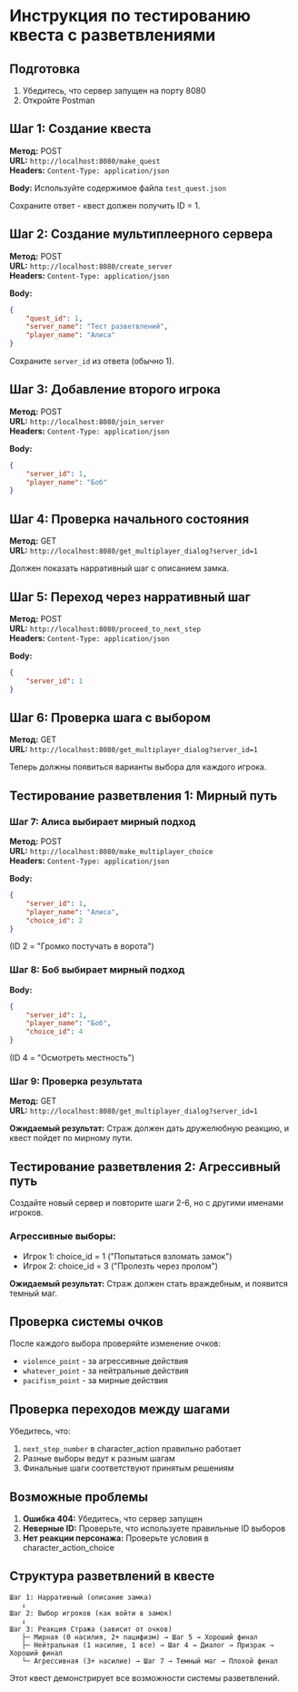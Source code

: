 
# Инструкция по тестированию квеста с разветвлениями

## Подготовка

1. Убедитесь, что сервер запущен на порту 8080
2. Откройте Postman

## Шаг 1: Создание квеста

**Метод:** POST  
**URL:** `http://localhost:8080/make_quest`  
**Headers:** `Content-Type: application/json`

**Body:** Используйте содержимое файла `test_quest.json`

Сохраните ответ - квест должен получить ID = 1.

## Шаг 2: Создание мультиплеерного сервера

**Метод:** POST  
**URL:** `http://localhost:8080/create_server`  
**Headers:** `Content-Type: application/json`

**Body:**
```json
{
    "quest_id": 1,
    "server_name": "Тест разветвлений",
    "player_name": "Алиса"
}
```

Сохраните `server_id` из ответа (обычно 1).

## Шаг 3: Добавление второго игрока

**Метод:** POST  
**URL:** `http://localhost:8080/join_server`  
**Headers:** `Content-Type: application/json`

**Body:**
```json
{
    "server_id": 1,
    "player_name": "Боб"
}
```

## Шаг 4: Проверка начального состояния

**Метод:** GET  
**URL:** `http://localhost:8080/get_multiplayer_dialog?server_id=1`

Должен показать нарративный шаг с описанием замка.

## Шаг 5: Переход через нарративный шаг

**Метод:** POST  
**URL:** `http://localhost:8080/proceed_to_next_step`  
**Headers:** `Content-Type: application/json`

**Body:**
```json
{
    "server_id": 1
}
```

## Шаг 6: Проверка шага с выбором

**Метод:** GET  
**URL:** `http://localhost:8080/get_multiplayer_dialog?server_id=1`

Теперь должны появиться варианты выбора для каждого игрока.

## Тестирование разветвления 1: Мирный путь

### Шаг 7: Алиса выбирает мирный подход

**Метод:** POST  
**URL:** `http://localhost:8080/make_multiplayer_choice`  
**Headers:** `Content-Type: application/json`

**Body:**
```json
{
    "server_id": 1,
    "player_name": "Алиса",
    "choice_id": 2
}
```
(ID 2 = "Громко постучать в ворота")

### Шаг 8: Боб выбирает мирный подход

**Body:**
```json
{
    "server_id": 1,
    "player_name": "Боб",
    "choice_id": 4
}
```
(ID 4 = "Осмотреть местность")

### Шаг 9: Проверка результата

**Метод:** GET  
**URL:** `http://localhost:8080/get_multiplayer_dialog?server_id=1`

**Ожидаемый результат:** Страж должен дать дружелюбную реакцию, и квест пойдет по мирному пути.

## Тестирование разветвления 2: Агрессивный путь

Создайте новый сервер и повторите шаги 2-6, но с другими именами игроков.

### Агрессивные выборы:

- Игрок 1: choice_id = 1 ("Попытаться взломать замок")
- Игрок 2: choice_id = 3 ("Пролезть через пролом")

**Ожидаемый результат:** Страж должен стать враждебным, и появится темный маг.

## Проверка системы очков

После каждого выбора проверяйте изменение очков:
- `violence_point` - за агрессивные действия
- `whatever_point` - за нейтральные действия  
- `pacifism_point` - за мирные действия

## Проверка переходов между шагами

Убедитесь, что:
1. `next_step_number` в character_action правильно работает
2. Разные выборы ведут к разным шагам
3. Финальные шаги соответствуют принятым решениям

## Возможные проблемы

1. **Ошибка 404:** Убедитесь, что сервер запущен
2. **Неверные ID:** Проверьте, что используете правильные ID выборов
3. **Нет реакции персонажа:** Проверьте условия в character_action_choice

## Структура разветвлений в квесте

```
Шаг 1: Нарративный (описание замка)
   ↓
Шаг 2: Выбор игроков (как войти в замок)
   ↓
Шаг 3: Реакция Стража (зависит от очков)
   ├─ Мирная (0 насилия, 2+ пацифизм) → Шаг 5 → Хороший финал
   ├─ Нейтральная (1 насилие, 1 все) → Шаг 4 → Диалог → Призрак → Хороший финал  
   └─ Агрессивная (3+ насилие) → Шаг 7 → Темный маг → Плохой финал
```

Этот квест демонстрирует все возможности системы разветвлений.
